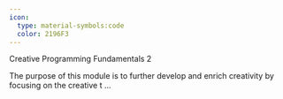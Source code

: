 ```yaml
---
icon:
  type: material-symbols:code
  color: 2196F3
---
```


Creative Programming Fundamentals 2

The purpose of this module is to further develop and enrich creativity by focusing on the creative t ... 
